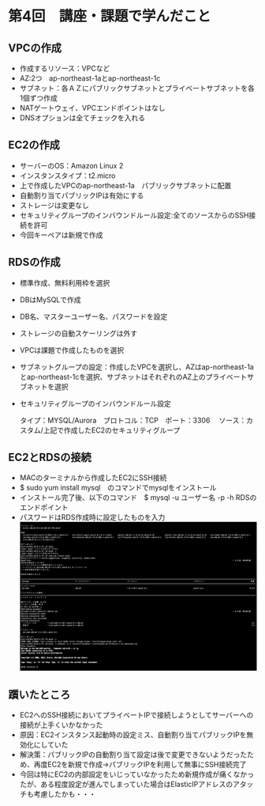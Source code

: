 # 第4回　講座・課題で学んだこと

## VPCの作成

- 作成するリソース：VPCなど
- AZ:2つ　ap-northeast-1aとap-northeast-1c
- サブネット：各ＡＺにパブリックサブネットとプライベートサブネットを各1個ずつ作成
- NATゲートウェイ、VPCエンドポイントはなし
- DNSオプションは全てチェックを入れる
　
## EC2の作成

- サーバーのOS：Amazon Linux 2
- インスタンスタイプ：t2.micro
- 上で作成したVPCのap-northeast-1a　パブリックサブネットに配置
- 自動割り当てパブリックIPは有効にする
- ストレージは変更なし
- セキュリティグループのインバウンドルール設定:全てのソースからのSSH接続を許可
- 今回キーペアは新規で作成

## RDSの作成

- 標準作成、無料利用枠を選択
- DBはMySQLで作成
- DB名、マスターユーザー名、パスワードを設定
- ストレージの自動スケーリングは外す
- VPCは課題で作成したものを選択
- サブネットグループの設定：作成したVPCを選択し、AZはap-northeast-1aとap-northeast-1cを選択、サブネットはそれぞれのAZ上のプライベートサブネットを選択
- セキュリティグループのインバウンドルール設定
 
    タイプ：MYSQL/Aurora　プロトコル：TCP　ポート：3306　
    ソース：カスタム/上記で作成したEC2のセキュリティグループ
　
## EC2とRDSの接続

- MACのターミナルから作成したEC2にSSH接続
- $ sudo yum install mysql　のコマンドでmysqlをインストール
- インストール完了後、以下のコマンド　$ mysql -u ユーザー名 -p -h RDSのエンドポイント
- パスワードはRDS作成時に設定したものを入力
![EC2-RDS接続完了](./EC2-RDS接続完了.png)


## 躓いたところ

- EC2へのSSH接続においてプライベートIPで接続しようとしてサーバーへの接続が上手くいかなかった
- 原因：EC2インスタンス起動時の設定ミス、自動割り当てパブリックIPを無効化にしていた
- 解決策：パブリックIPの自動割り当て設定は後で変更できないようだったため、再度EC2を新規で作成→パブリックIPを利用して無事にSSH接続完了
- 今回は特にEC2の内部設定をいじっていなかったため新規作成が痛くなかったが、ある程度設定が進んでしまっていた場合はElasticIPアドレスのアタッチも考慮したかも・・・

